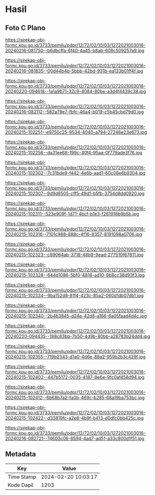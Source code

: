 # Hasil

## Foto C Plano

https://sirekap-obj-formc.kpu.go.id/3733/pemilu/pdpr/12/72/02/10/03/1272021003016-20240216-081750--b6dbcffa-6f40-4a45-b8ab-608c509257a9.jpg

https://sirekap-obj-formc.kpu.go.id/3733/pemilu/pdpr/12/72/02/10/03/1272021003016-20240216-081835--00d44b4b-5bbb-42bd-931b-ea133b01ff4f.jpg

https://sirekap-obj-formc.kpu.go.id/3733/pemilu/pdpr/12/72/02/10/03/1272021003016-20240220-094618--1a1a9b71-32c9-4084-80be-a3d4f4439c38.jpg

https://sirekap-obj-formc.kpu.go.id/3733/pemilu/pdpr/12/72/02/10/03/1272021003016-20240216-082112--582a79e7-fbfc-46a4-b019-c5b45cbd79d0.jpg

https://sirekap-obj-formc.kpu.go.id/3733/pemilu/pdpr/12/72/02/10/03/1272021003016-20240215-102251--e9750c25-9534-4040-a794-27246e23e673.jpg

https://sirekap-obj-formc.kpu.go.id/3733/pemilu/pdpr/12/72/02/10/03/1272021003016-20240215-102256--da31ee68-199c-40f4-95aa-0f779ade3f76.jpg

https://sirekap-obj-formc.kpu.go.id/3733/pemilu/pdpr/12/72/02/10/03/1272021003016-20240215-102302--7c31bde9-f442-4e6b-aad1-60c08e6b9304.jpg

https://sirekap-obj-formc.kpu.go.id/3733/pemilu/pdpr/12/72/02/10/03/1272021003016-20240215-102307--9d9d8505-cff5-49d1-b5fb-3754d8dd0920.jpg

https://sirekap-obj-formc.kpu.go.id/3733/pemilu/pdpr/12/72/02/10/03/1272021003016-20240215-102311--523e909f-1d71-4bcf-b1e3-f261918b9b5b.jpg

https://sirekap-obj-formc.kpu.go.id/3733/pemilu/pdpr/12/72/02/10/03/1272021003016-20240215-102316--7101c988-888c-4f16-8357-8191098a0706.jpg

https://sirekap-obj-formc.kpu.go.id/3733/pemilu/pdpr/12/72/02/10/03/1272021003016-20240215-102323--c89064ab-3718-48b9-9ead-277510f67811.jpg

https://sirekap-obj-formc.kpu.go.id/3733/pemilu/pdpr/12/72/02/10/03/1272021003016-20240215-102328--644d1086-5bf0-4816-ad10-9b8cc38d93f3.jpg

https://sirekap-obj-formc.kpu.go.id/3733/pemilu/pdpr/12/72/02/10/03/1272021003016-20240215-102334--9ba152d8-81f4-423c-85a2-060d1db07db1.jpg

https://sirekap-obj-formc.kpu.go.id/3733/pemilu/pdpr/12/72/02/10/03/1272021003016-20240215-102340--2b4b3845-d24e-42d8-a166-6a05faad4d4c.jpg

https://sirekap-obj-formc.kpu.go.id/3733/pemilu/pdpr/12/72/02/10/03/1272021003016-20240220-094435--188c83bb-7b50-4d9b-80bb-a28783b24dd4.jpg

https://sirekap-obj-formc.kpu.go.id/3733/pemilu/pdpr/12/72/02/10/03/1272021003016-20240215-102355--719b2343-d1a0-4d6e-88a2-959b2b3c429f.jpg

https://sirekap-obj-formc.kpu.go.id/3733/pemilu/pdpr/12/72/02/10/03/1272021003016-20240215-102402--447b5172-0035-4187-8e6e-9fc0af458d94.jpg

https://sirekap-obj-formc.kpu.go.id/3733/pemilu/pdpr/12/72/02/10/03/1272021003016-20240215-102412--6b68b7a2-fa0b-469c-b285-68a19ba753bc.jpg

https://sirekap-obj-formc.kpu.go.id/3733/pemilu/pdpr/12/72/02/10/03/1272021003016-20240215-102422--d33819fc-a2e8-4b9f-b413-d0dfc0bb425c.jpg

https://sirekap-obj-formc.kpu.go.id/3733/pemilu/pdpr/12/72/02/10/03/1272021003016-20240216-082721--74603c06-6594-4ad7-ad51-a33c800d1f51.jpg


## Metadata

| Key        | Value               |
| ---------- | ------------------- |
| Time Stamp | 2024-02-20 10:03:17 |
| Kode Dapil | 1203                |



